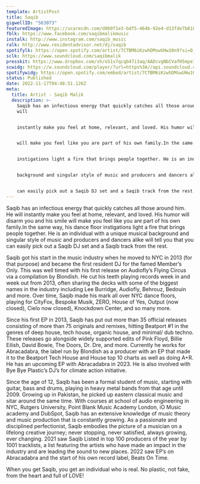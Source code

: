```yaml
---
template: ArtistPost
title: Saqib
gigwellID: "563073"
featuredImage: https://ucarecdn.com/d860f1e3-bdf5-464b-92e4-d13fde7b8182/-/crop/2449x1312/0,234/-/preview/
fblk: https://www.facebook.com/saqibmalikmusic
instalk: http://www.instagram.com/saqib_music
ralk: http://www.residentadvisor.net/dj/saqib
spotifylk: https://open.spotify.com/artist/7CTBM6iKzwhDMswUHw10n9?si=O_9rptrfTYuYrH3gRuctdg&nd=1
sclk: https://www.soundcloud.com/saqibmalik
presskit: https://www.dropbox.com/sh/o51s7qcqb47i3aq/AADcvgNbCVafH5mpe1MO7W83a?dl=0
scwidg: https://w.soundcloud.com/player/?url=https%3A//api.soundcloud.com/tracks/1261717009&color=%23ff5500&auto_play=false&hide_related=false&show_comments=true&show_user=true&show_reposts=false&show_teaser=true&visual=true
spotifywidg: https://open.spotify.com/embed/artist/7CTBM6iKzwhDMswUHw10n9
status: Published
date: 2022-11-17T04:48:51.126Z
meta:
  title: Artist - Saqib Malik
  description: >-
    Saqib has an infectious energy that quickly catches all those around him. He
    will


    instantly make you feel at home, relevant, and loved. His humor will disarm you and his smile


    will make you feel like you are part of his own family.In the same way, his dance floor


    instigations light a fire that brings people together. He is an individual with a unique musical


    background and singular style of music and producers and dancers alike will tell you that you


    can easily pick out a Saqib DJ set and a Saqib track from the rest.
---
```

Saqib has an infectious energy that quickly catches all those around him. He will instantly make you feel at home, relevant, and loved. His humor will disarm you and his smile will make you feel like you are part of his own family.In the same way, his dance floor instigations light a fire that brings people together. He is an individual with a unique musical background and singular style of music and producers and dancers alike will tell you that you can easily pick out a Saqib DJ set and a Saqib track from the rest. 

Saqib got his start in the music industry when he moved to NYC in 2013 (for that purpose) and became the first resident DJ for the famed Member’s Only. This was well timed with his first release on Audiofly’s Flying Circus via a compilation by Blondish. He cut his teeth playing records week in and week out from 2013, often sharing the decks with some of the biggest names in the industry including Lee Burridge, Audiofly, Behrouz, Bedouin and more. Over time, Saqib made his mark all over NYC dance floors, playing for CityFox, Bespoke Musik, ZERO, House of Yes, Output (now closed), Cielo now closed), Knockdown Center, and so many more.

Since his first EP in 2013, Saqib has put out more than 35 official releases consisting of more than 75 originals and remixes, hitting Beatport #1 in the genres of deep house, tech house, organic house, and minimal/ dub techno. These releases go alongside widely supported edits of Pink Floyd, Billie Eilish, David Bowie, The Doors, Dr. Dre, and more. Currently he works for Abracadabra, the label run by Blondish as a producer with an EP that made it to the Beatport Tech House and House top 10 charts as well as doing A+R. He has an upcoming EP with Abracadabra in 2023. He is also involved with Bye Bye Plastic’s DJ’s for climate action initiative.

Since the age of 12, Saqib has been a formal student of music, starting with guitar, bass and drums, playing in heavy metal bands from that age until 2009. Growing up in Pakistan, he picked up eastern classical music and sitar around the same time. With courses at school of audio engineering in NYC, Rutgers University, Point Blank Music Academy London, iO Music academy and DubSpot, Saqib has an extensive knowledge of music theory and music production that is constantly growing. As a passionate and disciplined perfectionist, Saqib embodies the picture of a musician on a lifelong creative journey; never stopping, never satisfied, always growing, ever changing. 2021 saw Saqib Listed in top 100 producers of the year by 1001 tracklists, a list featuring the artists who have made an impact in the industry and are leading the sound to new places. 2022 saw EP’s on Abracadabra and the start of his own record label, Beats On Time.

When you get Saqib, you get an individual who is real. No plastic, not fake, from the heart and full of LOVE!